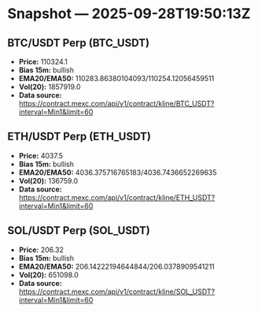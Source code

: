 # Snapshot — 2025-09-28T19:50:13Z

## BTC/USDT Perp (BTC_USDT)
- **Price:** 110324.1
- **Bias 15m:** bullish
- **EMA20/EMA50:** 110283.86380104093/110254.12056459511
- **Vol(20):** 1857919.0
- **Data source:** https://contract.mexc.com/api/v1/contract/kline/BTC_USDT?interval=Min1&limit=60

## ETH/USDT Perp (ETH_USDT)
- **Price:** 4037.5
- **Bias 15m:** bullish
- **EMA20/EMA50:** 4036.375716765183/4036.7436652269635
- **Vol(20):** 136759.0
- **Data source:** https://contract.mexc.com/api/v1/contract/kline/ETH_USDT?interval=Min1&limit=60

## SOL/USDT Perp (SOL_USDT)
- **Price:** 206.32
- **Bias 15m:** bullish
- **EMA20/EMA50:** 206.14222194644844/206.0378909541211
- **Vol(20):** 651098.0
- **Data source:** https://contract.mexc.com/api/v1/contract/kline/SOL_USDT?interval=Min1&limit=60
